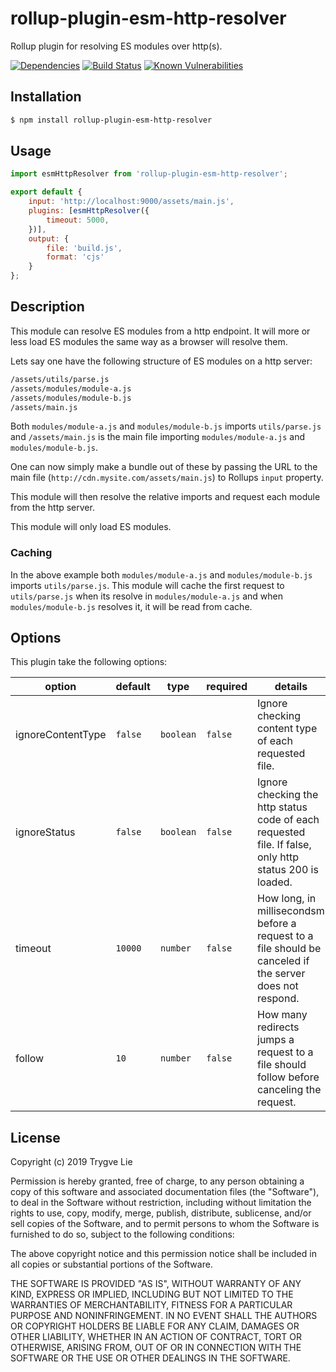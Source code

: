 # rollup-plugin-esm-http-resolver

Rollup plugin for resolving ES modules over http(s).

[![Dependencies](https://img.shields.io/david/trygve-lie/rollup-plugin-esm-http-resolver.svg?style=flat-square)](https://david-dm.org/trygve-lie/rollup-plugin-esm-http-resolver)
[![Build Status](http://img.shields.io/travis/trygve-lie/rollup-plugin-esm-http-resolver/master.svg?style=flat-square)](https://travis-ci.org/trygve-lie/rollup-plugin-esm-http-resolver)
[![Known Vulnerabilities](https://snyk.io/test/github/trygve-lie/rollup-plugin-esm-http-resolver/badge.svg?targetFile=package.json&style=flat-square)](https://snyk.io/test/github/trygve-lie/rollup-plugin-esm-http-resolver?targetFile=package.json)

## Installation

```bash
$ npm install rollup-plugin-esm-http-resolver
```

## Usage

```js
import esmHttpResolver from 'rollup-plugin-esm-http-resolver';

export default {
    input: 'http://localhost:9000/assets/main.js',
    plugins: [esmHttpResolver({
        timeout: 5000,
    })],
    output: {
        file: 'build.js',
        format: 'cjs'
    }
};
```

## Description

This module can resolve ES modules from a http endpoint. It will more or less
load ES modules the same way as a browser will resolve them.

Lets say one have the following structure of ES modules on a http server:

```sh
/assets/utils/parse.js
/assets/modules/module-a.js
/assets/modules/module-b.js
/assets/main.js
```

Both `modules/module-a.js` and `modules/module-b.js` imports `utils/parse.js`
and `/assets/main.js` is the main file importing `modules/module-a.js` and
`modules/module-b.js`.

One can now simply make a bundle out of these by passing the URL to
the main file (`http://cdn.mysite.com/assets/main.js`) to Rollups
`input` property.

This module will then resolve the relative imports and request each module
from the http server.

This module will only load ES modules.

### Caching

In the above example both `modules/module-a.js` and `modules/module-b.js`
imports `utils/parse.js`. This module will cache the first request to
`utils/parse.js` when its resolve in `modules/module-a.js` and when
`modules/module-b.js` resolves it, it will be read from cache.

## Options

This plugin take the following options:

| option             | default  | type      | required | details                                                                                                  |
| ------------------ | -------- | --------- | -------- | -------------------------------------------------------------------------------------------------------- |
| ignoreContentType  | `false`  | `boolean` | `false`  | Ignore checking content type of each requested file.                                                     |
| ignoreStatus       | `false`  | `boolean` | `false`  | Ignore checking the http status code of each requested file. If false, only http status 200 is loaded.   |
| timeout            | `10000`  | `number`  | `false`  | How long, in millisecondsm before a request to a file should be canceled if the server does not respond. |
| follow             | `10`     | `number`  | `false`  | How many redirects jumps a request to a file should follow before canceling the request.                 |


## License

Copyright (c) 2019 Trygve Lie

Permission is hereby granted, free of charge, to any person obtaining a copy
of this software and associated documentation files (the "Software"), to deal
in the Software without restriction, including without limitation the rights
to use, copy, modify, merge, publish, distribute, sublicense, and/or sell
copies of the Software, and to permit persons to whom the Software is
furnished to do so, subject to the following conditions:

The above copyright notice and this permission notice shall be included in all
copies or substantial portions of the Software.

THE SOFTWARE IS PROVIDED "AS IS", WITHOUT WARRANTY OF ANY KIND, EXPRESS OR
IMPLIED, INCLUDING BUT NOT LIMITED TO THE WARRANTIES OF MERCHANTABILITY,
FITNESS FOR A PARTICULAR PURPOSE AND NONINFRINGEMENT. IN NO EVENT SHALL THE
AUTHORS OR COPYRIGHT HOLDERS BE LIABLE FOR ANY CLAIM, DAMAGES OR OTHER
LIABILITY, WHETHER IN AN ACTION OF CONTRACT, TORT OR OTHERWISE, ARISING FROM,
OUT OF OR IN CONNECTION WITH THE SOFTWARE OR THE USE OR OTHER DEALINGS IN THE
SOFTWARE.
